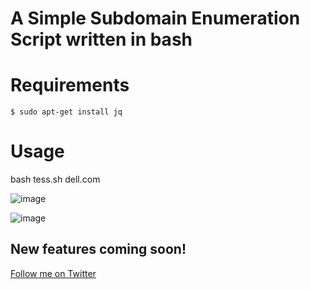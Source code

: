 # A Simple Subdomain Enumeration Script written in bash

#  Requirements
`$ sudo apt-get install jq`


# Usage
bash tess.sh dell.com

![image](https://user-images.githubusercontent.com/39010717/83426517-e5514600-a44c-11ea-96cd-6a176ef1238f.png)

![image](https://user-images.githubusercontent.com/39010717/83426691-2a757800-a44d-11ea-9356-8d2c886c29a5.png)

## New features coming soon!


[Follow me on Twitter](https://twiiter.com/kush_sri_3541)
